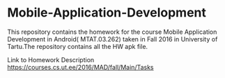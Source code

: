 # Mobile-Application-Development
This repository contains the homework for the course Mobile Application Development in Android( MTAT.03.262) taken in 
Fall 2016 in University of Tartu.The repository contains all the HW apk file.

Link to Homework Description https://courses.cs.ut.ee/2016/MAD/fall/Main/Tasks
